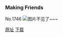 ### Making Friends
No.1746
![图片不见了~~~](https://imgs.xkcd.com/comics/making_friends.png)

[原址](https://xkcd.com//1746) [下载](https://imgs.xkcd.com/comics/making_friends.png)

